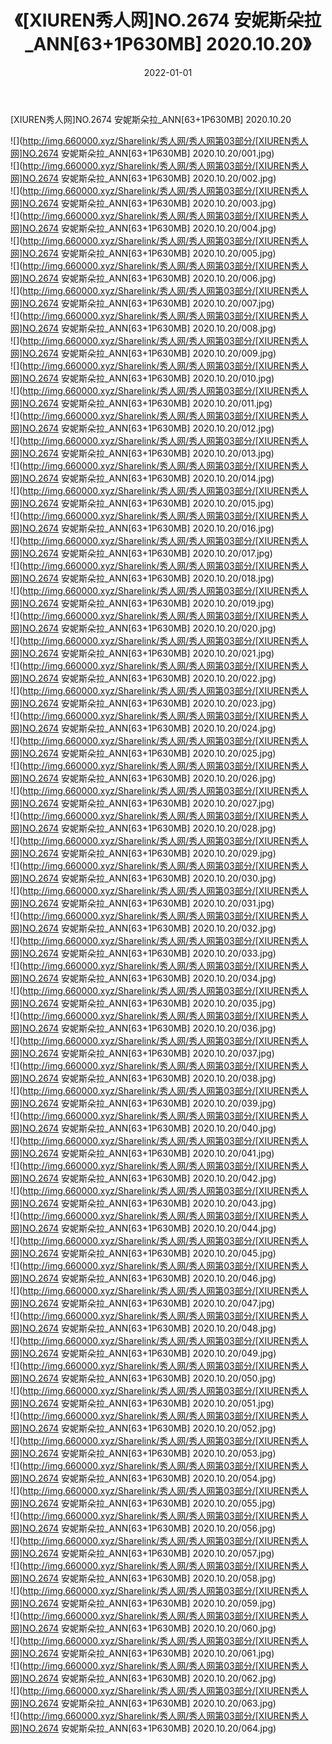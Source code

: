 ﻿---
layout: post
title:  《[XIUREN秀人网]NO.2674 安妮斯朵拉_ANN[63+1P630MB] 2020.10.20》
date:   2022-01-01
img: http://img.660000.xyz/Sharelink/秀人网/秀人网第03部分/[XIUREN秀人网]NO.2674 安妮斯朵拉_ANN[63+1P630MB] 2020.10.20/000.jpg
categories: [美女, 清纯, 唯美]
---

[XIUREN秀人网]NO.2674 安妮斯朵拉_ANN[63+1P630MB] 2020.10.20

 ![](http://img.660000.xyz/Sharelink/秀人网/秀人网第03部分/[XIUREN秀人网]NO.2674 安妮斯朵拉_ANN[63+1P630MB] 2020.10.20/001.jpg) <br>![](http://img.660000.xyz/Sharelink/秀人网/秀人网第03部分/[XIUREN秀人网]NO.2674 安妮斯朵拉_ANN[63+1P630MB] 2020.10.20/002.jpg) <br>![](http://img.660000.xyz/Sharelink/秀人网/秀人网第03部分/[XIUREN秀人网]NO.2674 安妮斯朵拉_ANN[63+1P630MB] 2020.10.20/003.jpg) <br>![](http://img.660000.xyz/Sharelink/秀人网/秀人网第03部分/[XIUREN秀人网]NO.2674 安妮斯朵拉_ANN[63+1P630MB] 2020.10.20/004.jpg) <br>![](http://img.660000.xyz/Sharelink/秀人网/秀人网第03部分/[XIUREN秀人网]NO.2674 安妮斯朵拉_ANN[63+1P630MB] 2020.10.20/005.jpg) <br>![](http://img.660000.xyz/Sharelink/秀人网/秀人网第03部分/[XIUREN秀人网]NO.2674 安妮斯朵拉_ANN[63+1P630MB] 2020.10.20/006.jpg) <br>![](http://img.660000.xyz/Sharelink/秀人网/秀人网第03部分/[XIUREN秀人网]NO.2674 安妮斯朵拉_ANN[63+1P630MB] 2020.10.20/007.jpg) <br>![](http://img.660000.xyz/Sharelink/秀人网/秀人网第03部分/[XIUREN秀人网]NO.2674 安妮斯朵拉_ANN[63+1P630MB] 2020.10.20/008.jpg) <br>![](http://img.660000.xyz/Sharelink/秀人网/秀人网第03部分/[XIUREN秀人网]NO.2674 安妮斯朵拉_ANN[63+1P630MB] 2020.10.20/009.jpg) <br>![](http://img.660000.xyz/Sharelink/秀人网/秀人网第03部分/[XIUREN秀人网]NO.2674 安妮斯朵拉_ANN[63+1P630MB] 2020.10.20/010.jpg) <br>![](http://img.660000.xyz/Sharelink/秀人网/秀人网第03部分/[XIUREN秀人网]NO.2674 安妮斯朵拉_ANN[63+1P630MB] 2020.10.20/011.jpg) <br>![](http://img.660000.xyz/Sharelink/秀人网/秀人网第03部分/[XIUREN秀人网]NO.2674 安妮斯朵拉_ANN[63+1P630MB] 2020.10.20/012.jpg) <br>![](http://img.660000.xyz/Sharelink/秀人网/秀人网第03部分/[XIUREN秀人网]NO.2674 安妮斯朵拉_ANN[63+1P630MB] 2020.10.20/013.jpg) <br>![](http://img.660000.xyz/Sharelink/秀人网/秀人网第03部分/[XIUREN秀人网]NO.2674 安妮斯朵拉_ANN[63+1P630MB] 2020.10.20/014.jpg) <br>![](http://img.660000.xyz/Sharelink/秀人网/秀人网第03部分/[XIUREN秀人网]NO.2674 安妮斯朵拉_ANN[63+1P630MB] 2020.10.20/015.jpg) <br>![](http://img.660000.xyz/Sharelink/秀人网/秀人网第03部分/[XIUREN秀人网]NO.2674 安妮斯朵拉_ANN[63+1P630MB] 2020.10.20/016.jpg) <br>![](http://img.660000.xyz/Sharelink/秀人网/秀人网第03部分/[XIUREN秀人网]NO.2674 安妮斯朵拉_ANN[63+1P630MB] 2020.10.20/017.jpg) <br>![](http://img.660000.xyz/Sharelink/秀人网/秀人网第03部分/[XIUREN秀人网]NO.2674 安妮斯朵拉_ANN[63+1P630MB] 2020.10.20/018.jpg) <br>![](http://img.660000.xyz/Sharelink/秀人网/秀人网第03部分/[XIUREN秀人网]NO.2674 安妮斯朵拉_ANN[63+1P630MB] 2020.10.20/019.jpg) <br>![](http://img.660000.xyz/Sharelink/秀人网/秀人网第03部分/[XIUREN秀人网]NO.2674 安妮斯朵拉_ANN[63+1P630MB] 2020.10.20/020.jpg) <br>![](http://img.660000.xyz/Sharelink/秀人网/秀人网第03部分/[XIUREN秀人网]NO.2674 安妮斯朵拉_ANN[63+1P630MB] 2020.10.20/021.jpg) <br>![](http://img.660000.xyz/Sharelink/秀人网/秀人网第03部分/[XIUREN秀人网]NO.2674 安妮斯朵拉_ANN[63+1P630MB] 2020.10.20/022.jpg) <br>![](http://img.660000.xyz/Sharelink/秀人网/秀人网第03部分/[XIUREN秀人网]NO.2674 安妮斯朵拉_ANN[63+1P630MB] 2020.10.20/023.jpg) <br>![](http://img.660000.xyz/Sharelink/秀人网/秀人网第03部分/[XIUREN秀人网]NO.2674 安妮斯朵拉_ANN[63+1P630MB] 2020.10.20/024.jpg) <br>![](http://img.660000.xyz/Sharelink/秀人网/秀人网第03部分/[XIUREN秀人网]NO.2674 安妮斯朵拉_ANN[63+1P630MB] 2020.10.20/025.jpg) <br>![](http://img.660000.xyz/Sharelink/秀人网/秀人网第03部分/[XIUREN秀人网]NO.2674 安妮斯朵拉_ANN[63+1P630MB] 2020.10.20/026.jpg) <br>![](http://img.660000.xyz/Sharelink/秀人网/秀人网第03部分/[XIUREN秀人网]NO.2674 安妮斯朵拉_ANN[63+1P630MB] 2020.10.20/027.jpg) <br>![](http://img.660000.xyz/Sharelink/秀人网/秀人网第03部分/[XIUREN秀人网]NO.2674 安妮斯朵拉_ANN[63+1P630MB] 2020.10.20/028.jpg) <br>![](http://img.660000.xyz/Sharelink/秀人网/秀人网第03部分/[XIUREN秀人网]NO.2674 安妮斯朵拉_ANN[63+1P630MB] 2020.10.20/029.jpg) <br>![](http://img.660000.xyz/Sharelink/秀人网/秀人网第03部分/[XIUREN秀人网]NO.2674 安妮斯朵拉_ANN[63+1P630MB] 2020.10.20/030.jpg) <br>![](http://img.660000.xyz/Sharelink/秀人网/秀人网第03部分/[XIUREN秀人网]NO.2674 安妮斯朵拉_ANN[63+1P630MB] 2020.10.20/031.jpg) <br>![](http://img.660000.xyz/Sharelink/秀人网/秀人网第03部分/[XIUREN秀人网]NO.2674 安妮斯朵拉_ANN[63+1P630MB] 2020.10.20/032.jpg) <br>![](http://img.660000.xyz/Sharelink/秀人网/秀人网第03部分/[XIUREN秀人网]NO.2674 安妮斯朵拉_ANN[63+1P630MB] 2020.10.20/033.jpg) <br>![](http://img.660000.xyz/Sharelink/秀人网/秀人网第03部分/[XIUREN秀人网]NO.2674 安妮斯朵拉_ANN[63+1P630MB] 2020.10.20/034.jpg) <br>![](http://img.660000.xyz/Sharelink/秀人网/秀人网第03部分/[XIUREN秀人网]NO.2674 安妮斯朵拉_ANN[63+1P630MB] 2020.10.20/035.jpg) <br>![](http://img.660000.xyz/Sharelink/秀人网/秀人网第03部分/[XIUREN秀人网]NO.2674 安妮斯朵拉_ANN[63+1P630MB] 2020.10.20/036.jpg) <br>![](http://img.660000.xyz/Sharelink/秀人网/秀人网第03部分/[XIUREN秀人网]NO.2674 安妮斯朵拉_ANN[63+1P630MB] 2020.10.20/037.jpg) <br>![](http://img.660000.xyz/Sharelink/秀人网/秀人网第03部分/[XIUREN秀人网]NO.2674 安妮斯朵拉_ANN[63+1P630MB] 2020.10.20/038.jpg) <br>![](http://img.660000.xyz/Sharelink/秀人网/秀人网第03部分/[XIUREN秀人网]NO.2674 安妮斯朵拉_ANN[63+1P630MB] 2020.10.20/039.jpg) <br>![](http://img.660000.xyz/Sharelink/秀人网/秀人网第03部分/[XIUREN秀人网]NO.2674 安妮斯朵拉_ANN[63+1P630MB] 2020.10.20/040.jpg) <br>![](http://img.660000.xyz/Sharelink/秀人网/秀人网第03部分/[XIUREN秀人网]NO.2674 安妮斯朵拉_ANN[63+1P630MB] 2020.10.20/041.jpg) <br>![](http://img.660000.xyz/Sharelink/秀人网/秀人网第03部分/[XIUREN秀人网]NO.2674 安妮斯朵拉_ANN[63+1P630MB] 2020.10.20/042.jpg) <br>![](http://img.660000.xyz/Sharelink/秀人网/秀人网第03部分/[XIUREN秀人网]NO.2674 安妮斯朵拉_ANN[63+1P630MB] 2020.10.20/043.jpg) <br>![](http://img.660000.xyz/Sharelink/秀人网/秀人网第03部分/[XIUREN秀人网]NO.2674 安妮斯朵拉_ANN[63+1P630MB] 2020.10.20/044.jpg) <br>![](http://img.660000.xyz/Sharelink/秀人网/秀人网第03部分/[XIUREN秀人网]NO.2674 安妮斯朵拉_ANN[63+1P630MB] 2020.10.20/045.jpg) <br>![](http://img.660000.xyz/Sharelink/秀人网/秀人网第03部分/[XIUREN秀人网]NO.2674 安妮斯朵拉_ANN[63+1P630MB] 2020.10.20/046.jpg) <br>![](http://img.660000.xyz/Sharelink/秀人网/秀人网第03部分/[XIUREN秀人网]NO.2674 安妮斯朵拉_ANN[63+1P630MB] 2020.10.20/047.jpg) <br>![](http://img.660000.xyz/Sharelink/秀人网/秀人网第03部分/[XIUREN秀人网]NO.2674 安妮斯朵拉_ANN[63+1P630MB] 2020.10.20/048.jpg) <br>![](http://img.660000.xyz/Sharelink/秀人网/秀人网第03部分/[XIUREN秀人网]NO.2674 安妮斯朵拉_ANN[63+1P630MB] 2020.10.20/049.jpg) <br>![](http://img.660000.xyz/Sharelink/秀人网/秀人网第03部分/[XIUREN秀人网]NO.2674 安妮斯朵拉_ANN[63+1P630MB] 2020.10.20/050.jpg) <br>![](http://img.660000.xyz/Sharelink/秀人网/秀人网第03部分/[XIUREN秀人网]NO.2674 安妮斯朵拉_ANN[63+1P630MB] 2020.10.20/051.jpg) <br>![](http://img.660000.xyz/Sharelink/秀人网/秀人网第03部分/[XIUREN秀人网]NO.2674 安妮斯朵拉_ANN[63+1P630MB] 2020.10.20/052.jpg) <br>![](http://img.660000.xyz/Sharelink/秀人网/秀人网第03部分/[XIUREN秀人网]NO.2674 安妮斯朵拉_ANN[63+1P630MB] 2020.10.20/053.jpg) <br>![](http://img.660000.xyz/Sharelink/秀人网/秀人网第03部分/[XIUREN秀人网]NO.2674 安妮斯朵拉_ANN[63+1P630MB] 2020.10.20/054.jpg) <br>![](http://img.660000.xyz/Sharelink/秀人网/秀人网第03部分/[XIUREN秀人网]NO.2674 安妮斯朵拉_ANN[63+1P630MB] 2020.10.20/055.jpg) <br>![](http://img.660000.xyz/Sharelink/秀人网/秀人网第03部分/[XIUREN秀人网]NO.2674 安妮斯朵拉_ANN[63+1P630MB] 2020.10.20/056.jpg) <br>![](http://img.660000.xyz/Sharelink/秀人网/秀人网第03部分/[XIUREN秀人网]NO.2674 安妮斯朵拉_ANN[63+1P630MB] 2020.10.20/057.jpg) <br>![](http://img.660000.xyz/Sharelink/秀人网/秀人网第03部分/[XIUREN秀人网]NO.2674 安妮斯朵拉_ANN[63+1P630MB] 2020.10.20/058.jpg) <br>![](http://img.660000.xyz/Sharelink/秀人网/秀人网第03部分/[XIUREN秀人网]NO.2674 安妮斯朵拉_ANN[63+1P630MB] 2020.10.20/059.jpg) <br>![](http://img.660000.xyz/Sharelink/秀人网/秀人网第03部分/[XIUREN秀人网]NO.2674 安妮斯朵拉_ANN[63+1P630MB] 2020.10.20/060.jpg) <br>![](http://img.660000.xyz/Sharelink/秀人网/秀人网第03部分/[XIUREN秀人网]NO.2674 安妮斯朵拉_ANN[63+1P630MB] 2020.10.20/061.jpg) <br>![](http://img.660000.xyz/Sharelink/秀人网/秀人网第03部分/[XIUREN秀人网]NO.2674 安妮斯朵拉_ANN[63+1P630MB] 2020.10.20/062.jpg) <br>![](http://img.660000.xyz/Sharelink/秀人网/秀人网第03部分/[XIUREN秀人网]NO.2674 安妮斯朵拉_ANN[63+1P630MB] 2020.10.20/063.jpg) <br>![](http://img.660000.xyz/Sharelink/秀人网/秀人网第03部分/[XIUREN秀人网]NO.2674 安妮斯朵拉_ANN[63+1P630MB] 2020.10.20/064.jpg) <br>
